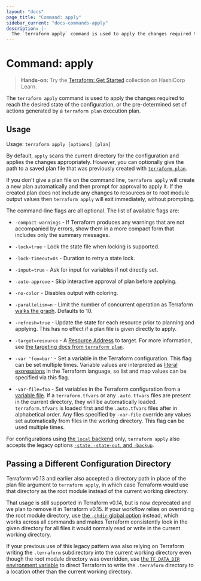 ```yaml
---
layout: "docs"
page_title: "Command: apply"
sidebar_current: "docs-commands-apply"
description: |-
  The `terraform apply` command is used to apply the changes required to reach the desired state of the configuration, or the pre-determined set of actions generated by a `terraform plan` execution plan.
---
```


# Command: apply

> **Hands-on:** Try the [Terraform: Get Started](https://learn.hashicorp.com/collections/terraform/aws-get-started?utm_source=WEBSITE&utm_medium=WEB_IO&utm_offer=ARTICLE_PAGE&utm_content=DOCS) collection on HashiCorp Learn.

The `terraform apply` command is used to apply the changes required
to reach the desired state of the configuration, or the pre-determined
set of actions generated by a `terraform plan` execution plan.

## Usage

Usage: `terraform apply [options] [plan]`

By default, `apply` scans the current directory for the configuration
and applies the changes appropriately. However, you can optionally give the
path to a saved plan file that was previously created with
[`terraform plan`](plan.html).

If you don't give a plan file on the command line, `terraform apply` will
create a new plan automatically and then prompt for approval to apply it. If the
created plan does not include any changes to resources or to root module
output values then `terraform apply` will exit immediately, without prompting.

The command-line flags are all optional. The list of available flags are:

* `-compact-warnings` - If Terraform produces any warnings that are not
  accompanied by errors, show them in a more compact form that includes only
  the summary messages.

* `-lock=true` - Lock the state file when locking is supported.

* `-lock-timeout=0s` - Duration to retry a state lock.

* `-input=true` - Ask for input for variables if not directly set.

* `-auto-approve` - Skip interactive approval of plan before applying.

* `-no-color` - Disables output with coloring.

* `-parallelism=n` - Limit the number of concurrent operation as Terraform
  [walks the graph](/docs/internals/graph.html#walking-the-graph). Defaults to
  10.

* `-refresh=true` - Update the state for each resource prior to planning
  and applying. This has no effect if a plan file is given directly to
  apply.

* `-target=resource` - A [Resource
  Address](/docs/cli/state/resource-addressing.html) to target. For more
  information, see
  [the targeting docs from `terraform plan`](/docs/cli/commands/plan.html#resource-targeting).

* `-var 'foo=bar'` - Set a variable in the Terraform configuration. This flag
  can be set multiple times. Variable values are interpreted as
  [literal expressions](/docs/language/expressions/types.html) in the
  Terraform language, so list and map values can be specified via this flag.

* `-var-file=foo` - Set variables in the Terraform configuration from
  a [variable file](/docs/language/values/variables.html#variable-definitions-tfvars-files). If
  a `terraform.tfvars` or any `.auto.tfvars` files are present in the current
  directory, they will be automatically loaded. `terraform.tfvars` is loaded
  first and the `.auto.tfvars` files after in alphabetical order. Any files
  specified by `-var-file` override any values set automatically from files in
  the working directory. This flag can be used multiple times.

For configurations using
[the `local` backend](/docs/language/settings/backends/local.html) only,
`terraform apply` also accepts the legacy options
[`-state`, `-state-out`, and `-backup`](/docs/language/settings/backends/local.html#command-line-arguments).

## Passing a Different Configuration Directory

Terraform v0.13 and earlier also accepted a directory path in place of the
plan file argument to `terraform apply`, in which case Terraform would use
that directory as the root module instead of the current working directory.

That usage is still supported in Terraform v0.14, but is now deprecated and we
plan to remove it in Terraform v0.15. If your workflow relies on overriding
the root module directory, use
[the `-chdir` global option](./#switching-working-directory-with-chdir)
instead, which works across all commands and makes Terraform consistently look
in the given directory for all files it would normaly read or write in the
current working directory.

If your previous use of this legacy pattern was also relying on Terraform
writing the `.terraform` subdirectory into the current working directory even
though the root module directory was overridden, use
[the `TF_DATA_DIR` environment variable](/docs/cli/config/environment-variables.html#tf_data_dir)
to direct Terraform to write the `.terraform` directory to a location other
than the current working directory.
